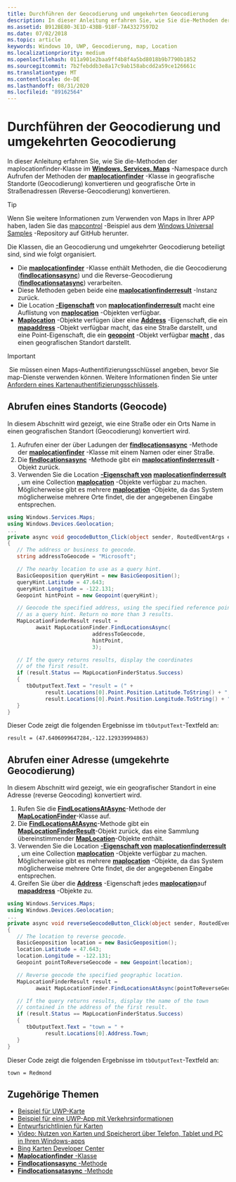 ```yaml
---
title: Durchführen der Geocodierung und umgekehrten Geocodierung
description: In dieser Anleitung erfahren Sie, wie Sie die-Methoden der maplocationfinder-Klasse im Windows. Services. Maps-Namespace durch Aufrufen der Methoden der maplocationfinder-Klasse in geografische Standorte (Geocodierung) konvertieren und geografische Orte in Straßenadressen (Reverse-Geocodierung) konvertieren.
ms.assetid: B912BE80-3E1D-43BB-918F-7A43327597D2
ms.date: 07/02/2018
ms.topic: article
keywords: Windows 10, UWP, Geocodierung, map, Location
ms.localizationpriority: medium
ms.openlocfilehash: 011a901e2baa9ff4b8f4a5bd8018b9b7790b1852
ms.sourcegitcommit: 7b2febddb3e8a17c9ab158abcdd2a59ce126661c
ms.translationtype: MT
ms.contentlocale: de-DE
ms.lasthandoff: 08/31/2020
ms.locfileid: "89162564"
---
```

# <a name="perform-geocoding-and-reverse-geocoding"></a>Durchführen der Geocodierung und umgekehrten Geocodierung

In dieser Anleitung erfahren Sie, wie Sie die-Methoden der maplocationfinder-Klasse im [**Windows. Services. Maps**](/uwp/api/Windows.Services.Maps) -Namespace durch Aufrufen der Methoden der [**maplocationfinder**](/uwp/api/Windows.Services.Maps.MapLocationFinder) -Klasse in geografische Standorte (Geocodierung) konvertieren und geografische Orte in Straßenadressen (Reverse-Geocodierung) konvertieren.

> [!TIP]
> Wenn Sie weitere Informationen zum Verwenden von Maps in Ihrer APP haben, laden Sie das [mapcontrol](https://github.com/Microsoft/Windows-universal-samples/tree/master/Samples/MapControl) -Beispiel aus dem [Windows Universal Samples](hhttps://github.com/Microsoft/Windows-universal-samples) -Repository auf GitHub herunter.

Die Klassen, die an Geocodierung und umgekehrter Geocodierung beteiligt sind, sind wie folgt organisiert.

-   Die [**maplocationfinder**](/uwp/api/Windows.Services.Maps.MapLocationFinder) -Klasse enthält Methoden, die die Geocodierung ([**findlocationsasync**](/uwp/api/windows.services.maps.maplocationfinder.findlocationsasync)) und die Reverse-Geocodierung ([**findlocationsatasync**](/uwp/api/windows.services.maps.maplocationfinder.findlocationsatasync)) verarbeiten.
-   Diese Methoden geben beide eine [**maplocationfinderresult**](/uwp/api/Windows.Services.Maps.MapLocationFinderResult) -Instanz zurück.
-   Die Location [**-Eigenschaft**](/uwp/api/windows.services.maps.maplocationfinderresult.locations) von [**maplocationfinderresult**](/uwp/api/Windows.Services.Maps.MapLocationFinderResult) macht eine Auflistung von [**maplocation**](/uwp/api/Windows.Services.Maps.MapLocation) -Objekten verfügbar. 
-   [**Maplocation**](/uwp/api/Windows.Services.Maps.MapLocation) -Objekte verfügen über eine [**Address**](/uwp/api/windows.services.maps.maplocation.address) -Eigenschaft, die ein [**mapaddress**](/uwp/api/Windows.Services.Maps.MapAddress) -Objekt verfügbar macht, das eine Straße darstellt, und eine Point-Eigenschaft, die ein [**geopoint**](/uwp/api/windows.devices.geolocation.geopoint) -Objekt verfügbar [**macht**](/uwp/api/windows.services.maps.maplocation.point) , das einen geografischen Standort darstellt.

> [!IMPORTANT]
> Sie müssen einen Maps-Authentifizierungsschlüssel angeben, bevor Sie map-Dienste verwenden können. Weitere Informationen finden Sie unter [Anfordern eines Kartenauthentifizierungsschlüssels](authentication-key.md).

## <a name="get-a-location-geocode"></a>Abrufen eines Standorts (Geocode)

In diesem Abschnitt wird gezeigt, wie eine Straße oder ein Orts Name in einen geografischen Standort (Geocodierung) konvertiert wird.

1.  Aufrufen einer der über Ladungen der [**findlocationsasync**](/uwp/api/windows.services.maps.maplocationfinder.findlocationsasync) -Methode der [**maplocationfinder**](/uwp/api/Windows.Services.Maps.MapLocationFinder) -Klasse mit einem Namen oder einer Straße.
2.  Die [**findlocationsasync**](/uwp/api/windows.services.maps.maplocationfinder.findlocationsasync) -Methode gibt ein [**maplocationfinderresult**](/uwp/api/Windows.Services.Maps.MapLocationFinderResult) -Objekt zurück.
3.  Verwenden Sie die Location [**-Eigenschaft von**](/uwp/api/windows.services.maps.maplocationfinderresult.locations) [**maplocationfinderresult**](/uwp/api/Windows.Services.Maps.MapLocationFinderResult) , um eine Collection [**maplocation**](/uwp/api/Windows.Services.Maps.MapLocation) -Objekte verfügbar zu machen. Möglicherweise gibt es mehrere [**maplocation**](/uwp/api/Windows.Services.Maps.MapLocation) -Objekte, da das System möglicherweise mehrere Orte findet, die der angegebenen Eingabe entsprechen.

```csharp
using Windows.Services.Maps;
using Windows.Devices.Geolocation;
...
private async void geocodeButton_Click(object sender, RoutedEventArgs e)
{
   // The address or business to geocode.
   string addressToGeocode = "Microsoft";

   // The nearby location to use as a query hint.
   BasicGeoposition queryHint = new BasicGeoposition();
   queryHint.Latitude = 47.643;
   queryHint.Longitude = -122.131;
   Geopoint hintPoint = new Geopoint(queryHint);

   // Geocode the specified address, using the specified reference point
   // as a query hint. Return no more than 3 results.
   MapLocationFinderResult result =
         await MapLocationFinder.FindLocationsAsync(
                           addressToGeocode,
                           hintPoint,
                           3);

   // If the query returns results, display the coordinates
   // of the first result.
   if (result.Status == MapLocationFinderStatus.Success)
   {
      tbOutputText.Text = "result = (" +
            result.Locations[0].Point.Position.Latitude.ToString() + "," +
            result.Locations[0].Point.Position.Longitude.ToString() + ")";
   }
}
```

Dieser Code zeigt die folgenden Ergebnisse im `tbOutputText`-Textfeld an:

``` syntax
result = (47.6406099647284,-122.129339994863)
```

## <a name="get-an-address-reverse-geocode"></a>Abrufen einer Adresse (umgekehrte Geocodierung)

In diesem Abschnitt wird gezeigt, wie ein geografischer Standort in eine Adresse (reverse Geocoding) konvertiert wird.

1.  Rufen Sie die [**FindLocationsAtAsync**](/uwp/api/windows.services.maps.maplocationfinder.findlocationsatasync)-Methode der [**MapLocationFinder**](/uwp/api/Windows.Services.Maps.MapLocationFinder)-Klasse auf.
2.  Die [**FindLocationsAtAsync**](/uwp/api/windows.services.maps.maplocationfinder.findlocationsatasync)-Methode gibt ein [**MapLocationFinderResult**](/uwp/api/Windows.Services.Maps.MapLocationFinderResult)-Objekt zurück, das eine Sammlung übereinstimmender [**MapLocation**](/uwp/api/Windows.Services.Maps.MapLocation)-Objekte enthält.
3.  Verwenden Sie die Location [**-Eigenschaft von**](/uwp/api/windows.services.maps.maplocationfinderresult.locations) [**maplocationfinderresult**](/uwp/api/Windows.Services.Maps.MapLocationFinderResult) , um eine Collection [**maplocation**](/uwp/api/Windows.Services.Maps.MapLocation) -Objekte verfügbar zu machen. Möglicherweise gibt es mehrere [**maplocation**](/uwp/api/Windows.Services.Maps.MapLocation) -Objekte, da das System möglicherweise mehrere Orte findet, die der angegebenen Eingabe entsprechen.
4.  Greifen Sie über die [**Address**](/uwp/api/windows.services.maps.maplocation.address) -Eigenschaft jedes [**maplocation**](/uwp/api/Windows.Services.Maps.MapLocation)auf [**mapaddress**](/uwp/api/Windows.Services.Maps.MapAddress) -Objekte zu.

```csharp
using Windows.Services.Maps;
using Windows.Devices.Geolocation;
...
private async void reverseGeocodeButton_Click(object sender, RoutedEventArgs e)
{
   // The location to reverse geocode.
   BasicGeoposition location = new BasicGeoposition();
   location.Latitude = 47.643;
   location.Longitude = -122.131;
   Geopoint pointToReverseGeocode = new Geopoint(location);

   // Reverse geocode the specified geographic location.
   MapLocationFinderResult result =
         await MapLocationFinder.FindLocationsAtAsync(pointToReverseGeocode);

   // If the query returns results, display the name of the town
   // contained in the address of the first result.
   if (result.Status == MapLocationFinderStatus.Success)
   {
      tbOutputText.Text = "town = " +
            result.Locations[0].Address.Town;
   }
}
```

Dieser Code zeigt die folgenden Ergebnisse im `tbOutputText`-Textfeld an:

``` syntax
town = Redmond
```

## <a name="related-topics"></a>Zugehörige Themen

* [Beispiel für UWP-Karte](https://github.com/Microsoft/Windows-universal-samples/tree/master/Samples/MapControl)
* [Beispiel für eine UWP-App mit Verkehrsinformationen](https://github.com/Microsoft/Windows-appsample-trafficapp)
* [Entwurfsrichtlinien für Karten](./display-maps.md)
* [Video: Nutzen von Karten und Speicherort über Telefon, Tablet und PC in Ihren Windows-apps](https://channel9.msdn.com/Events/Build/2015/2-757)
* [Bing Karten Developer Center](https://www.bingmapsportal.com/)
* [**Maplocationfinder** -Klasse](/uwp/api/Windows.Services.Maps.MapLocationFinder)
* [**Findlocationsasync** -Methode](/uwp/api/windows.services.maps.maplocationfinder.findlocationsasync)
* [**Findlocationsatasync** -Methode](/uwp/api/windows.services.maps.maplocationfinder.findlocationsatasync)